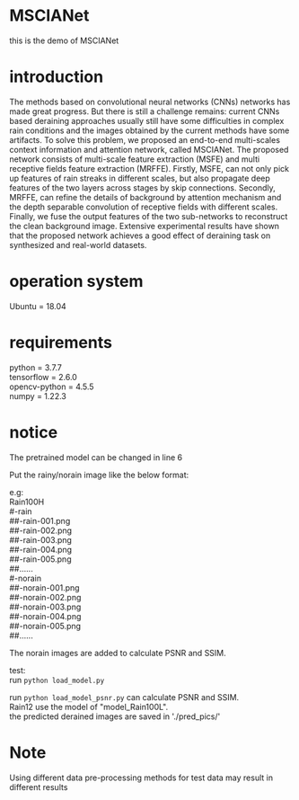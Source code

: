# MSCIANet
this is the demo of MSCIANet

# introduction
The methods based on convolutional neural networks (CNNs) networks has made great progress. But there is still a challenge remains: current CNNs based deraining approaches usually still have some difficulties in complex rain conditions and the images obtained by the current methods have some artifacts. To solve this problem, we proposed an end-to-end multi-scales context information and attention network, called MSCIANet. The proposed network consists of multi-scale feature extraction (MSFE) and multi receptive fields feature extraction (MRFFE).  Firstly, MSFE, can not only pick up features of rain streaks in different scales, but also propagate deep features of the two layers across stages by skip connections. Secondly, MRFFE, can refine the details of background by attention mechanism and the depth separable convolution of receptive fields with different scales. Finally, we fuse the output features of the two sub-networks to reconstruct the clean background image. Extensive experimental results have shown that the proposed network achieves a good effect of deraining task on synthesized and real-world datasets.



# operation system
Ubuntu = 18.04  

# requirements
python = 3.7.7  
tensorflow = 2.6.0  
opencv-python = 4.5.5  
numpy = 1.22.3  


# notice 
The pretrained model can be changed in line 6


Put the rainy/norain image like the below format:

e.g:  
Rain100H  
    #-rain  
        ##-rain-001.png  
        ##-rain-002.png  
        ##-rain-003.png  
        ##-rain-004.png  
        ##-rain-005.png  
        ##......  
    #-norain  
        ##-norain-001.png  
        ##-norain-002.png  
        ##-norain-003.png  
        ##-norain-004.png  
        ##-norain-005.png  
        ##......  

The norain images are added to calculate PSNR and SSIM.  
  
test:  
run `python load_model.py`  

run `python load_model_psnr.py` can calculate PSNR and SSIM.  
Rain12 use the model of "model_Rain100L".  
the predicted derained images are saved in './pred_pics/'  

# Note
Using different data pre-processing methods for test data may result in different results



